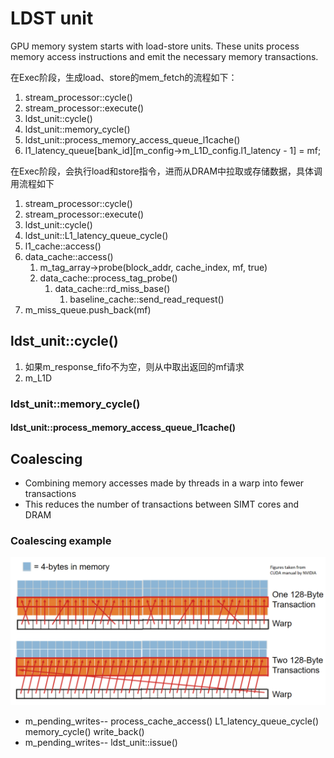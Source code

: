 # LDST unit

GPU memory system starts with load-store units. These units process memory access instructions and emit the necessary memory transactions.

在Exec阶段，生成load、store的mem_fetch的流程如下：

1. stream_processor::cycle()
2. stream_processor::execute()
3. ldst_unit::cycle()
4. ldst_unit::memory_cycle()
5. ldst_unit::process_memory_access_queue_l1cache()
6. l1_latency_queue[bank_id][m_config->m_L1D_config.l1_latency - 1] = mf;

在Exec阶段，会执行load和store指令，进而从DRAM中拉取或存储数据，具体调用流程如下

1. stream_processor::cycle()
2. stream_processor::execute()
3. ldst_unit::cycle()
4. ldst_unit::L1_latency_queue_cycle()
5. l1_cache::access()
6. data_cache::access()
   1. m_tag_array->probe(block_addr, cache_index, mf, true)
   2. data_cache::process_tag_probe()
      1. data_cache::rd_miss_base()
         1. baseline_cache::send_read_request()
7. m_miss_queue.push_back(mf)

## ldst_unit::cycle()

1. 如果m_response_fifo不为空，则从中取出返回的mf请求
2. m_L1D

### ldst_unit::memory_cycle()

#### ldst_unit::process_memory_access_queue_l1cache()

## Coalescing

- Combining memory accesses made by threads in a warp into fewer transactions
- This reduces the number of transactions between SIMT cores and DRAM

### Coalescing example

![coalescing](../../_images/2023-08-29_104902.png)


- m_pending_writes--
process_cache_access()
L1_latency_queue_cycle()
memory_cycle()
write_back()
- m_pending_writes--
ldst_unit::issue()